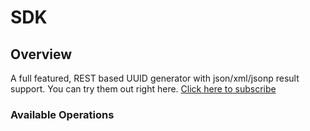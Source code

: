 # SDK

## Overview

A full featured, REST based UUID generator with json/xml/jsonp result support. You can try them out right here. [Click here to subscribe](http://fungenerators.com/api/uuid/)


### Available Operations

